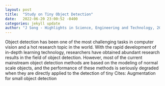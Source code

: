 ```yaml
---
layout: post
title:  "Study on Tiny Object Detection"
date:   2022-06-20 23:00:52 -0400
categories: jekyll update
author: "J Song - Highlights in Science, Engineering and Technology, 2022"
---
```

Object detection has been one of the most challenging tasks in computer vision and a hot research topic in the world. With the rapid development of in-depth learning technology, researchers have obtained abundant research results in the field of object detection. However, most of the current mainstream object detection methods are based on the modeling of normal scale objects, and the performance of these methods is seriously degraded when they are directly applied to the detection of tiny  Cites: Augmentation for small object detection